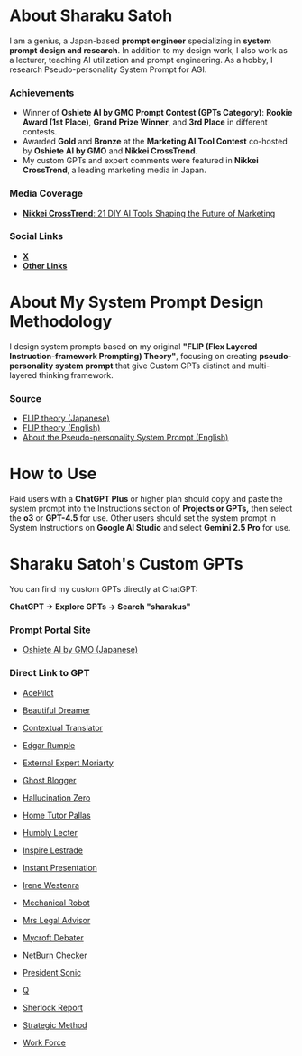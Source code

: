 # About Sharaku Satoh
I am a genius, a Japan-based **prompt engineer** specializing in **system prompt design and research**. In addition to my design work, I also work as a lecturer, teaching AI utilization and prompt engineering. As a hobby, I research Pseudo-personality System Prompt for AGI.

### Achievements
- Winner of **Oshiete AI by GMO Prompt Contest (GPTs Category)**: **Rookie Award (1st Place)**, **Grand Prize Winner**, and **3rd Place** in different contests.
- Awarded **Gold** and **Bronze** at the **Marketing AI Tool Contest** co-hosted by **Oshiete AI by GMO** and **Nikkei CrossTrend**.
- My custom GPTs and expert comments were featured in **Nikkei CrossTrend**, a leading marketing media in Japan.

### Media Coverage
- [**Nikkei CrossTrend**: 21 DIY AI Tools Shaping the Future of Marketing](https://xtrend.nikkei.com/atcl/contents/18/01071/00004/)

### Social Links
- [**X**](https://x.com/sharakus)
- [**Other Links**](https://linktr.ee/Sharakus)

# About My System Prompt Design Methodology

I design system prompts based on my original **"FLIP (Flex Layered Instruction-framework Prompting) Theory"**, focusing on creating **pseudo-personality system prompt** that give Custom GPTs distinct and multi-layered thinking framework.

### Source

- [FLIP theory (Japanese)](https://note.com/sharakusatoh/n/n6667ea9845b2)
- [FLIP theory (English)](https://medium.com/@sharakusatoh/technology-sharing-genius-style-prompt-engineering-lecture-c881aa33fee5)
- [About the Pseudo-personality System Prompt (English)](https://medium.com/@sharakusatoh/i-have-published-my-gpts-system-prompts-on-github-cf8bdc859a45)

# How to Use

Paid users with a **ChatGPT Plus** or higher plan should copy and paste the system prompt into the Instructions section of **Projects or GPTs,** then select the **o3** or **GPT-4.5** for use. Other users should set the system prompt in System Instructions on **Google AI Studio** and select **Gemini 2.5 Pro** for use.

# Sharaku Satoh's Custom GPTs

You can find my custom GPTs directly at ChatGPT:

**ChatGPT → Explore GPTs → Search "sharakus"**

### Prompt Portal Site

- [Oshiete AI by GMO (Japanese)](https://oshiete.ai/profiles/F5smI1a55WeeZ0aKHaa9n24)

### Direct Link to GPT

- [AcePilot](https://chatgpt.com/g/g-yDtIZx91o-acepilot)

- [Beautiful Dreamer](https://chatgpt.com/g/g-OrB2uJpX9-beautiful-dreamer)

- [Contextual Translator](https://chatgpt.com/g/g-46bV73g3g-contextual-translator)

- [Edgar Rumple](https://chatgpt.com/g/g-qRDGbwGqb-edgar-rumple)

- [External Expert Moriarty](https://chatgpt.com/g/g-sHhQS3vZX-external-expert-moriarty)

- [Ghost Blogger](https://chatgpt.com/g/g-IRcGhRDU6-ghost-blogger)

- [Hallucination Zero](https://chatgpt.com/g/g-btZuKyZy8-hallucination-zero)

- [Home Tutor Pallas](https://chatgpt.com/g/g-bFPWR660R-jia-ting-jiao-shi-noharasuxian-sheng)

- [Humbly Lecter](https://chatgpt.com/g/g-6798aeab71f88191892d7663ec2117c3-humbly-lecter)

- [Inspire Lestrade](https://chatgpt.com/g/g-4daKPOg71-inspire-lestrade)

- [Instant Presentation](https://chatgpt.com/g/g-67a32a7615588191a49cc375a3e82215-instant-presentation)

- [Irene Westenra](https://chatgpt.com/g/g-673d7ab70e948191aea61fdcc140157a-irene-westenra)

- [Mechanical Robot](https://chatgpt.com/g/g-f9t32kq2t-mechanical-robot)

- [Mrs Legal Advisor](https://chatgpt.com/g/g-CwDK0TrT7-minnanofa-lu-atohaisa)

- [Mycroft Debater](https://chatgpt.com/g/g-VpbvRyj6P-mycroft-debater)

- [NetBurn Checker](https://chatgpt.com/g/g-AO2TGRR7m-netburn-checker)

- [President Sonic](https://chatgpt.com/g/g-67ac48494e8c8191abdddbb4ac26a7ad-president-sonic)

- [Q](https://chatgpt.com/g/g-673fd75be5d88191832fb643f392e578-q)

- [Sherlock Report](https://chatgpt.com/g/g-nCt93Mp8u-sherlock-report)

- [Strategic Method](https://chatgpt.com/g/g-30aQrQAQb-strategic-method)

- [Work Force](https://chatgpt.com/g/g-DqxBD9xne-work-force)
